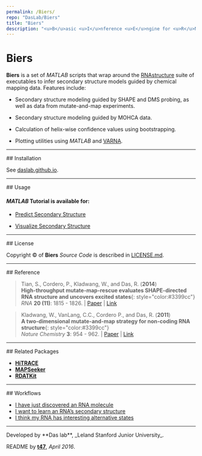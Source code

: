```yaml
---
permalink: /Biers/
repo: "DasLab/Biers"
title: "Biers"
description: "<u>B</u>asic <u>I</u>nference <u>E</u>ngine for <u>R</u>NA <u>S</u>tructure"
---
```



# Biers

**Biers** is a set of *MATLAB* scripts that wrap around the [RNAstructure](http://rna.urmc.rochester.edu/RNAstructure.html) suite of executables to infer secondary structure models guided by chemical mapping data. Features include:

- Secondary structure modeling guided by SHAPE and DMS probing, as well as data from mutate-and-map experiments.

- Secondary structure modeling guided by MOHCA data.

- Calculation of helix-wise confidence values using bootstrapping.

- Plotting utilities using *MATLAB* and [VARNA](http://varna.lri.fr/).

<hr/>
## Installation

See [daslab.github.io](https://daslab.github.io/Biers/install/).

<hr/>
## Usage 

#### *MATLAB* Tutorial is available for: 

* [Predict Secondary Structure](https://daslab.github.io/Biers/rnastructure/)

* [Visualize Secondary Structure](https://daslab.github.io/Biers/varna/)

<hr/>
## License

Copyright &copy; of **Biers** _Source Code_ is described in [LICENSE.md](https://github.com/DasLab/biers/blob/master/LICENSE.md).

<hr/>
## Reference

>Tian, S., Cordero, P., Kladwang, W., and Das, R. (**2014**)<br/>
>**High-throughput mutate-map-rescue evaluates SHAPE-directed RNA structure and uncovers excited states**{: style="color:#3399cc"}<br/>
>*RNA* **20 (11)**: 1815 - 1826. | [Paper](https://daslab.stanford.edu/site_data/pub_pdf/2014_Tian_RNA.pdf) | [Link](http://rnajournal.cshlp.org/content/20/11/1815)

>Kladwang, W., VanLang, C.C., Cordero P., and Das, R. (**2011**)<br/>
>**A two-dimensional mutate-and-map strategy for non-coding RNA structure**{: style="color:#3399cc"}<br/>
>*Nature Chemistry* **3**: 954 - 962. | [Paper](https://daslab.stanford.edu/site_data/pub_pdf/2011_Kladwang_NatChem.pdf) | [Link](http://www.nature.com/nchem/journal/v3/n12/abs/nchem.1176.html)

<hr/>
## Related Packages

* [**HiTRACE**](/HiTRACE/)
* [**MAPSeeker**](/MAPseeker/)
* [**RDATKit**](/RDATKit/)

<hr/>
## Workflows

* [I have just discovered an RNA molecule](/workflows/from_scratch/)
* [I want to learn an RNA’s secondary structure](/workflows/2D_modeling/)
* [I think my RNA has interesting alternative states](/workflows/alternative_states/)

<hr/>
Developed by **Das lab**, _Leland Stanford Junior University_.

README by [**t47**](http://t47.io/), *April 2016*.
